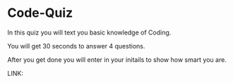 # Code-Quiz

In this quiz you will text you basic knowledge of Coding.

You will get 30 seconds to answer 4 questions.

After you get done you will enter in your initails to show how smart you are.

LINK: 